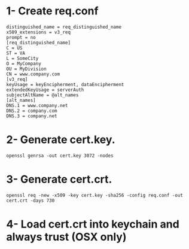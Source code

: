 # 1- Create req.conf  
```[req]  
distinguished_name = req_distinguished_name 
x509_extensions = v3_req  
prompt = no  
[req_distinguished_name]  
C = US  
ST = VA  
L = SomeCity  
O = MyCompany  
OU = MyDivision  
CN = www.company.com  
[v3_req]  
keyUsage = keyEncipherment, dataEncipherment  
extendedKeyUsage = serverAuth  
subjectAltName = @alt_names  
[alt_names]  
DNS.1 = www.company.net  
DNS.2 = company.com  
DNS.3 = company.net  
```

# 2- Generate cert.key. 
`openssl genrsa -out cert.key 3072 -nodes`

# 3- Generate cert.crt. 
`openssl req -new -x509 -key cert.key -sha256 -config req.conf -out cert.crt -days 730`

# 4- Load cert.crt into keychain and always trust (OSX only)
